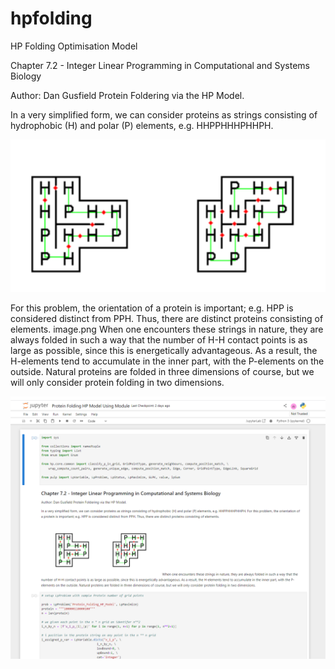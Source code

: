 # hpfolding
HP Folding Optimisation Model

Chapter 7.2 - Integer Linear Programming in Computational and Systems Biology

Author: Dan Gusfield Protein Foldering via the HP Model.

In a very simplified form, we can consider proteins as strings consisting of hydrophobic (H) and polar (P) elements, e.g. HHPPHHHPHHPH. 

![img.png](img.png)

For this problem, the orientation of a protein is important; e.g.  HPP is considered distinct from PPH. Thus, there are distinct proteins consisting of elements. image.png When one encounters these strings in nature, they are always folded in such a way that the number of H-H contact points is as large as possible, since this is energetically advantageous. As a result, the H-elements tend to accumulate in the inner part, with the P-elements on the outside. Natural proteins are folded in three dimensions of course, but we will only consider protein folding in two dimensions.


![img_1.png](img_1.png)